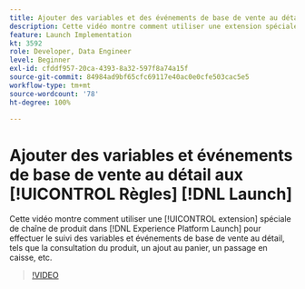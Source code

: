 ```yaml
---
title: Ajouter des variables et des événements de base de vente au détail aux règles Launch
description: Cette vidéo montre comment utiliser une extension spéciale de chaîne de produit dans Launch pour effectuer le suivi des variables et événements de base de vente au détail, tels que la consultation du produit, un ajout au panier, un passage en caisse, etc.
feature: Launch Implementation
kt: 3592
role: Developer, Data Engineer
level: Beginner
exl-id: cfddf957-20ca-4393-8a32-597f8a74a15f
source-git-commit: 84984ad9bf65cfc69117e40ac0e0cfe503cac5e5
workflow-type: tm+mt
source-wordcount: '78'
ht-degree: 100%

---
```


# Ajouter des variables et événements de base de vente au détail aux [!UICONTROL Règles] [!DNL Launch]

Cette vidéo montre comment utiliser une [!UICONTROL extension] spéciale de chaîne de produit dans [!DNL Experience Platform Launch] pour effectuer le suivi des variables et événements de base de vente au détail, tels que la consultation du produit, un ajout au panier, un passage en caisse, etc.

>[!VIDEO](https://video.tv.adobe.com/v/28763/?quality=12&learn=on)
